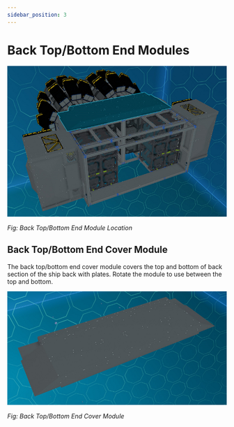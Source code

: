 ```yaml
---
sidebar_position: 3
---
```


# Back Top/Bottom End Modules

![Back Top/Bottom End Module Location](./img/back_top_bottom_end.png)

_Fig: Back Top/Bottom End Module Location_

## Back Top/Bottom End Cover Module

The back top/bottom end cover module covers the top and bottom of back section of the ship back with plates.
Rotate the module to use between the top and bottom.

![Back Top/Bottom End Cover Module](./img/back_top_bottom_end_cover.png)

_Fig: Back Top/Bottom End Cover Module_
